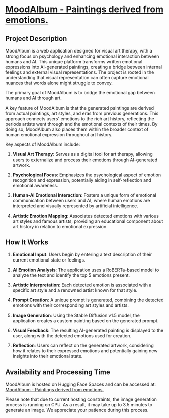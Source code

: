# [MoodAlbum - Paintings derived from emotions.](https://huggingface.co/spaces/DingoBeast/MoodAlbum)

## Project Description

MoodAlbum is a web application designed for visual art therapy, with a strong focus on psychology and enhancing emotional interaction between humans and AI. This unique platform transforms written emotional expressions into AI-generated paintings, creating a bridge between internal feelings and external visual representations. The project is rooted in the understanding that visual representation can often capture emotional nuances that words alone might struggle to convey.

The primary goal of MoodAlbum is to bridge the emotional gap between humans and AI through art. 

A key feature of MoodAlbum is that the generated paintings are derived from actual paintings, art styles, and eras from previous generations. This approach connects users' emotions to the rich art history, reflecting the periods artists went through and the emotional contexts of their times. By doing so, MoodAlbum also places them within the broader context of human emotional expression throughout art history.

Key aspects of MoodAlbum include:

1. **Visual Art Therapy**: Serves as a digital tool for art therapy, allowing users to externalize and process their emotions through AI-generated artwork.

2. **Psychological Focus**: Emphasizes the psychological aspect of emotion recognition and expression, potentially aiding in self-reflection and emotional awareness.

3. **Human-AI Emotional Interaction**: Fosters a unique form of emotional communication between users and AI, where human emotions are interpreted and visually represented by artificial intelligence.

4. **Artistic Emotion Mapping**: Associates detected emotions with various art styles and famous artists, providing an educational component about art history in relation to emotional expression.

## How It Works

1. **Emotional Input**: Users begin by entering a text description of their current emotional state or feelings.

2. **AI Emotion Analysis**: The application uses a RoBERTa-based model to analyze the text and identify the top 5 emotions present.

3. **Artistic Interpretation**: Each detected emotion is associated with a specific art style and a renowned artist known for that style.

4. **Prompt Creation**: A unique prompt is generated, combining the detected emotions with their corresponding art styles and artists.

5. **Image Generation**: Using the Stable Diffusion v1.5 model, the application creates a custom painting based on the generated prompt.

6. **Visual Feedback**: The resulting AI-generated painting is displayed to the user, along with the detected emotions used for creation.

7. **Reflection**: Users can reflect on the generated artwork, considering how it relates to their expressed emotions and potentially gaining new insights into their emotional state.

## Availability and Processing Time

MoodAlbum is hosted on Hugging Face Spaces and can be accessed at: [MoodAlbum - Paintings derived from emotions.](https://huggingface.co/spaces/DingoBeast/MoodAlbum)

Please note that due to current hosting constraints, the image generation process is running on CPU. As a result, it may take up to 3.5 minutes to generate an image. We appreciate your patience during this process.
